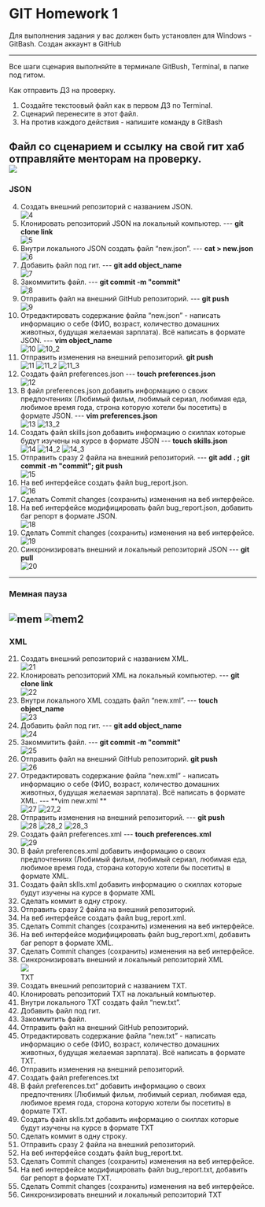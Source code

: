 # GIT Homework 1

Для выполнения задания у вас должен быть установлен для Windows - GitBash.
Создан аккаунт в GitHub

---

Все шаги сценария выполняйте в терминале GitBush, Terminal, в папке под гитом.


Как отправить ДЗ на проверку.
 1. Создайте текстоовый файл как в первом ДЗ по Terminal.
 2. Сценарий перенесите в этот файл.
 3. На против каждого действия - напишите команду в GitBash

Файл со сценарием и ссылку на свой гит хаб отправляйте менторам на проверку.
<br> ![](/imgHW1github/.png)<br>
---

### JSON
 4. Создать внешний репозиторий c названием JSON. <br> ![4](/imgHW1github/4.png)<br>
 5. Клонировать репозиторий JSON на локальный компьютер. --- **git clone link** <br> ![5](/imgHW1github/5.png)<br>
 6. Внутри локального JSON создать файл “new.json”. --- **cat > new.json** <br> ![6](/imgHW1github/6.png)<br>
 7. Добавить файл под гит. --- **git add object_name** <br> ![7](/imgHW1github/7.png)<br>
 8. Закоммитить файл. --- **git commit -m "commit"** <br> ![8](/imgHW1github/8.png)<br>
 9. Отправить файл на внешний GitHub репозиторий. --- **git push** <br> ![9](/imgHW1github/9.png)<br>
 10. Отредактировать содержание файла “new.json” - написать информацию о себе (ФИО, возраст, количество домашних животных, будущая желаемая зарплата). Всё написать в формате JSON. --- **vim object_name** <br> ![10](/imgHW1github/10.png) ![10_2](/imgHW1github/10_2.png)<br>
 11. Отправить изменения на внешний репозиторий. **git push** <br> ![11](/imgHW1github/11.png) ![11_2](/imgHW1github/11_2.png) ![11_3](/imgHW1github/11_3.png)
 12. Создать файл preferences.json --- **touch preferences.json**<br> ![12](/imgHW1github/12.png)<br>
 13. В файл preferences.json добавить информацию о своих предпочтениях (Любимый фильм, любимый сериал, любимая еда, любимое время года, строна которую хотели бы посетить) в формате JSON. --- **vim preferences.json** <br> ![13](/imgHW1github/13.png) ![13_2](/imgHW1github/13_2.png)<br>
 14. Создать файл skills.json добавить информацию о скиллах которые будут изучены на курсе в формате JSON --- **touch skills.json** <br> ![14](/imgHW1github/14.png) ![14_2](/imgHW1github/14_2.png) ![14_3](/imgHW1github/14_3.png)<br>
 15. Отправить сразу 2 файла на внешний репозиторий. --- **git add . ; git commit -m "commit"; git push** <br> ![15](/imgHW1github/15.png)<br>
 16. На веб интерфейсе создать файл bug_report.json. <br> ![16](/imgHW1github/16.png)<br>
 17. Сделать Commit changes (сохранить) изменения на веб интерфейсе. <br> 
 18. На веб интерфейсе модифицировать файл bug_report.json, добавить баг репорт в формате JSON. <br> ![18](/imgHW1github/18.png)<br>
 19. Сделать Commit changes (сохранить) изменения на веб интерфейсе. <br>  ![19](/imgHW1github/19.png)<br>
 20. Синхронизировать внешний и локальный репозиторий JSON --- **git pull** <br> ![20](/imgHW1github/20.png)<br>

---
### Мемная пауза
![mem](https://www.meme-arsenal.com/memes/46c1edf09b34298be3f4fbc5e5372830.jpg) ![mem2](https://cs9.pikabu.ru/post_img/2019/09/30/10/1569865493165237986.jpg)
---

### XML
 21. Создать внешний репозиторий c названием XML. <br> ![21](/imgHW1github/21.png)<br> 
 22. Клонировать репозиторий XML на локальный компьютер. --- **git clone link** <br> ![22](/imgHW1github/22.png)<br>
 23. Внутри локального XML создать файл “new.xml”. --- **touch object_name** <br> ![23](/imgHW1github/23.png)<br>
 24. Добавить файл под гит. --- **git add object_name**  <br> ![24](/imgHW1github/24.png)<br>
 25. Закоммитить файл. --- **git commit -m "commit"**  <br> ![25](/imgHW1github/25.png)<br>
 26. Отправить файл на внешний GitHub репозиторий. **git push** <br> ![26](/imgHW1github/26.png)<br>
 27. Отредактировать содержание файла “new.xml” - написать информацию о себе (ФИО, возраст, количество домашних животных, будущая желаемая зарплата). Всё написать в формате XML. --- **vim new.xml ** <br> ![27](/imgHW1github/27.png) ![27_2](/imgHW1github/27_2.png)<br>
 28. Отправить изменения на внешний репозиторий. --- **git push** <br> ![28](/imgHW1github/28.png) ![28_2](/imgHW1github/28_2.png) ![28_3](/imgHW1github/28_3.png)<br>
 29. Создать файл preferences.xml --- **touch preferences.xml** <br> ![29](/imgHW1github/29.png)<br>
 30. В файл preferences.xml добавить информацию о своих предпочтениях (Любимый фильм, любимый сериал, любимая еда, любимое время года, сторана которую хотели бы посетить) в формате XML.
 31. Создать файл sklls.xml добавить информацию о скиллах которые будут изучены на курсе в формате XML
 32. Сделать коммит в одну строку.
 33. Отправить сразу 2 файла на внешний репозиторий.
 34. На веб интерфейсе создать файл bug_report.xml.
 35. Сделать Commit changes (сохранить) изменения на веб интерфейсе.
 36. На веб интерфейсе модифицировать файл bug_report.xml, добавить баг репорт в формате XML.
 37. Сделать Commit changes (сохранить) изменения на веб интерфейсе.
 38. Синхронизировать внешний и локальный репозиторий XML
 <br> ![](/imgHW1github/.png)<br>
 TXT
 39. Создать внешний репозиторий c названием TXT.
 40. Клонировать репозиторий TXT на локальный компьютер.
 41. Внутри локального TXT создать файл “new.txt”.
 42. Добавить файл под гит.
 43. Закоммитить файл.
 44. Отправить файл на внешний GitHub репозиторий.
 45. Отредактировать содержание файла “new.txt” - написать информацию о себе (ФИО, возраст, количество домашних животных, будущая желаемая зарплата). Всё написать в формате TXT.
 46. Отправить изменения на внешний репозиторий.
 47. Создать файл preferences.txt
 48. В файл preferences.txt” добавить информацию о своих предпочтениях (Любимый фильм, любимый сериал, любимая еда, любимое время года, сторона которую хотели бы посетить) в формате TXT.
 49. Создать файл sklls.txt добавить информацию о скиллах которые будут изучены на курсе в формате TXT
 50. Сделать коммит в одну строку.
 51. Отправить сразу 2 файла на внешний репозиторий.
 52. На веб интерфейсе создать файл bug_report.txt.
 53. Сделать Commit changes (сохранить) изменения на веб интерфейсе.
 54. На веб интерфейсе модифицировать файл bug_report.txt, добавить баг репорт в формате TXT.
 55. Сделать Commit changes (сохранить) изменения на веб интерфейсе.
 56. Синхронизировать внешний и локальный репозиторий TXT
